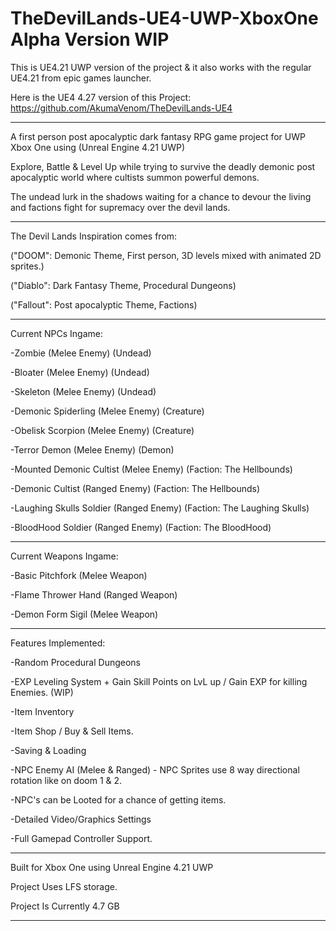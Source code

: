 # TheDevilLands-UE4-UWP-XboxOne Alpha Version WIP 

This is UE4.21 UWP version of the project & it also works with the regular UE4.21 from epic games launcher.

Here is the UE4 4.27 version of this Project: https://github.com/AkumaVenom/TheDevilLands-UE4

---------------------------------------
A first person post apocalyptic dark fantasy RPG game project for UWP Xbox One using (Unreal Engine 4.21 UWP)

Explore, Battle & Level Up while trying to survive the deadly demonic post apocalyptic world where cultists summon powerful demons.

The undead lurk in the shadows waiting for a chance to devour the living and factions fight for supremacy over the devil lands.

---------------------------------------
The Devil Lands Inspiration comes from:

("DOOM": Demonic Theme, First person, 3D levels mixed with animated 2D sprites.)

("Diablo": Dark Fantasy Theme, Procedural Dungeons)

("Fallout": Post apocalyptic Theme, Factions)

---------------------------------------
Current NPCs Ingame:

-Zombie (Melee Enemy) (Undead)

-Bloater (Melee Enemy) (Undead)

-Skeleton (Melee Enemy) (Undead)

-Demonic Spiderling (Melee Enemy) (Creature)

-Obelisk Scorpion (Melee Enemy) (Creature)

-Terror Demon (Melee Enemy) (Demon)

-Mounted Demonic Cultist (Melee Enemy) (Faction: The Hellbounds)

-Demonic Cultist (Ranged Enemy) (Faction: The Hellbounds)

-Laughing Skulls Soldier (Ranged Enemy) (Faction: The Laughing Skulls)

-BloodHood Soldier (Ranged Enemy) (Faction: The BloodHood)

---------------------------------------
Current Weapons Ingame:

-Basic Pitchfork (Melee Weapon)

-Flame Thrower Hand (Ranged Weapon)

-Demon Form Sigil (Melee Weapon)

---------------------------------------
Features Implemented:

-Random Procedural Dungeons

-EXP Leveling System + Gain Skill Points on LvL up / Gain EXP for killing Enemies. (WIP)

-Item Inventory

-Item Shop / Buy & Sell Items.

-Saving & Loading

-NPC Enemy AI (Melee & Ranged) - NPC Sprites use 8 way directional rotation like on doom 1 & 2.

-NPC's can be Looted for a chance of getting items.

-Detailed Video/Graphics Settings

-Full Gamepad Controller Support.

---------------------------------------
Built for Xbox One using Unreal Engine 4.21 UWP

Project Uses LFS storage.

Project Is Currently 4.7 GB

---------------------------------------
